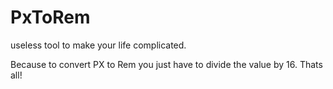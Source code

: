 # PxToRem
useless tool to make your life complicated.

Because to convert PX to Rem you just have to divide the value by 16. Thats all!



